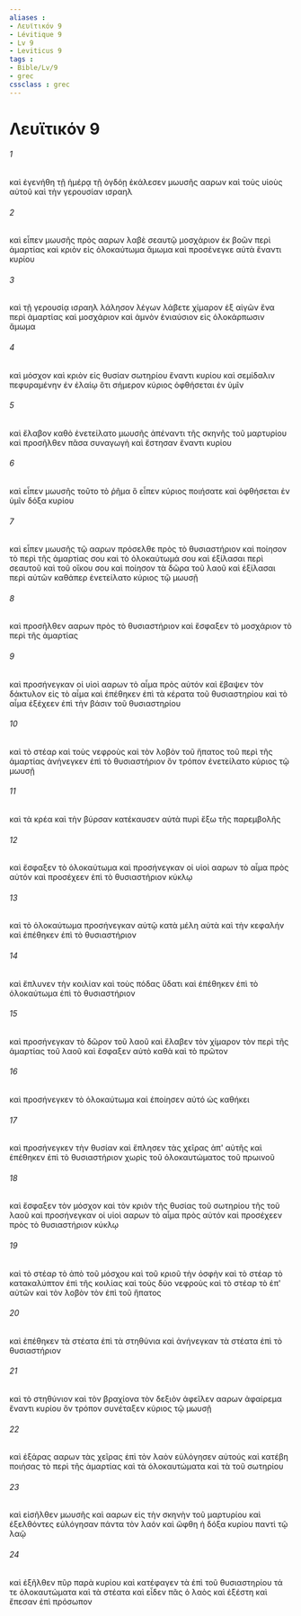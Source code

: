 ```yaml
---
aliases : 
- Λευϊτικόν 9
- Lévitique 9
- Lv 9
- Leviticus 9
tags : 
- Bible/Lv/9
- grec
cssclass : grec
---
```


# Λευϊτικόν 9

###### 1
καὶ ἐγενήθη τῇ ἡμέρᾳ τῇ ὀγδόῃ ἐκάλεσεν μωυσῆς ααρων καὶ τοὺς υἱοὺς αὐτοῦ καὶ τὴν γερουσίαν ισραηλ
###### 2
καὶ εἶπεν μωυσῆς πρὸς ααρων λαβὲ σεαυτῷ μοσχάριον ἐκ βοῶν περὶ ἁμαρτίας καὶ κριὸν εἰς ὁλοκαύτωμα ἄμωμα καὶ προσένεγκε αὐτὰ ἔναντι κυρίου
###### 3
καὶ τῇ γερουσίᾳ ισραηλ λάλησον λέγων λάβετε χίμαρον ἐξ αἰγῶν ἕνα περὶ ἁμαρτίας καὶ μοσχάριον καὶ ἀμνὸν ἐνιαύσιον εἰς ὁλοκάρπωσιν ἄμωμα
###### 4
καὶ μόσχον καὶ κριὸν εἰς θυσίαν σωτηρίου ἔναντι κυρίου καὶ σεμίδαλιν πεφυραμένην ἐν ἐλαίῳ ὅτι σήμερον κύριος ὀφθήσεται ἐν ὑμῖν
###### 5
καὶ ἔλαβον καθὸ ἐνετείλατο μωυσῆς ἀπέναντι τῆς σκηνῆς τοῦ μαρτυρίου καὶ προσῆλθεν πᾶσα συναγωγὴ καὶ ἔστησαν ἔναντι κυρίου
###### 6
καὶ εἶπεν μωυσῆς τοῦτο τὸ ῥῆμα ὃ εἶπεν κύριος ποιήσατε καὶ ὀφθήσεται ἐν ὑμῖν δόξα κυρίου
###### 7
καὶ εἶπεν μωυσῆς τῷ ααρων πρόσελθε πρὸς τὸ θυσιαστήριον καὶ ποίησον τὸ περὶ τῆς ἁμαρτίας σου καὶ τὸ ὁλοκαύτωμά σου καὶ ἐξίλασαι περὶ σεαυτοῦ καὶ τοῦ οἴκου σου καὶ ποίησον τὰ δῶρα τοῦ λαοῦ καὶ ἐξίλασαι περὶ αὐτῶν καθάπερ ἐνετείλατο κύριος τῷ μωυσῇ
###### 8
καὶ προσῆλθεν ααρων πρὸς τὸ θυσιαστήριον καὶ ἔσφαξεν τὸ μοσχάριον τὸ περὶ τῆς ἁμαρτίας
###### 9
καὶ προσήνεγκαν οἱ υἱοὶ ααρων τὸ αἷμα πρὸς αὐτόν καὶ ἔβαψεν τὸν δάκτυλον εἰς τὸ αἷμα καὶ ἐπέθηκεν ἐπὶ τὰ κέρατα τοῦ θυσιαστηρίου καὶ τὸ αἷμα ἐξέχεεν ἐπὶ τὴν βάσιν τοῦ θυσιαστηρίου
###### 10
καὶ τὸ στέαρ καὶ τοὺς νεφροὺς καὶ τὸν λοβὸν τοῦ ἥπατος τοῦ περὶ τῆς ἁμαρτίας ἀνήνεγκεν ἐπὶ τὸ θυσιαστήριον ὃν τρόπον ἐνετείλατο κύριος τῷ μωυσῇ
###### 11
καὶ τὰ κρέα καὶ τὴν βύρσαν κατέκαυσεν αὐτὰ πυρὶ ἔξω τῆς παρεμβολῆς
###### 12
καὶ ἔσφαξεν τὸ ὁλοκαύτωμα καὶ προσήνεγκαν οἱ υἱοὶ ααρων τὸ αἷμα πρὸς αὐτόν καὶ προσέχεεν ἐπὶ τὸ θυσιαστήριον κύκλῳ
###### 13
καὶ τὸ ὁλοκαύτωμα προσήνεγκαν αὐτῷ κατὰ μέλη αὐτὰ καὶ τὴν κεφαλήν καὶ ἐπέθηκεν ἐπὶ τὸ θυσιαστήριον
###### 14
καὶ ἔπλυνεν τὴν κοιλίαν καὶ τοὺς πόδας ὕδατι καὶ ἐπέθηκεν ἐπὶ τὸ ὁλοκαύτωμα ἐπὶ τὸ θυσιαστήριον
###### 15
καὶ προσήνεγκαν τὸ δῶρον τοῦ λαοῦ καὶ ἔλαβεν τὸν χίμαρον τὸν περὶ τῆς ἁμαρτίας τοῦ λαοῦ καὶ ἔσφαξεν αὐτὸ καθὰ καὶ τὸ πρῶτον
###### 16
καὶ προσήνεγκεν τὸ ὁλοκαύτωμα καὶ ἐποίησεν αὐτό ὡς καθήκει
###### 17
καὶ προσήνεγκεν τὴν θυσίαν καὶ ἔπλησεν τὰς χεῖρας ἀπ' αὐτῆς καὶ ἐπέθηκεν ἐπὶ τὸ θυσιαστήριον χωρὶς τοῦ ὁλοκαυτώματος τοῦ πρωινοῦ
###### 18
καὶ ἔσφαξεν τὸν μόσχον καὶ τὸν κριὸν τῆς θυσίας τοῦ σωτηρίου τῆς τοῦ λαοῦ καὶ προσήνεγκαν οἱ υἱοὶ ααρων τὸ αἷμα πρὸς αὐτόν καὶ προσέχεεν πρὸς τὸ θυσιαστήριον κύκλῳ
###### 19
καὶ τὸ στέαρ τὸ ἀπὸ τοῦ μόσχου καὶ τοῦ κριοῦ τὴν ὀσφὴν καὶ τὸ στέαρ τὸ κατακαλύπτον ἐπὶ τῆς κοιλίας καὶ τοὺς δύο νεφροὺς καὶ τὸ στέαρ τὸ ἐπ' αὐτῶν καὶ τὸν λοβὸν τὸν ἐπὶ τοῦ ἥπατος
###### 20
καὶ ἐπέθηκεν τὰ στέατα ἐπὶ τὰ στηθύνια καὶ ἀνήνεγκαν τὰ στέατα ἐπὶ τὸ θυσιαστήριον
###### 21
καὶ τὸ στηθύνιον καὶ τὸν βραχίονα τὸν δεξιὸν ἀφεῖλεν ααρων ἀφαίρεμα ἔναντι κυρίου ὃν τρόπον συνέταξεν κύριος τῷ μωυσῇ
###### 22
καὶ ἐξάρας ααρων τὰς χεῖρας ἐπὶ τὸν λαὸν εὐλόγησεν αὐτούς καὶ κατέβη ποιήσας τὸ περὶ τῆς ἁμαρτίας καὶ τὰ ὁλοκαυτώματα καὶ τὰ τοῦ σωτηρίου
###### 23
καὶ εἰσῆλθεν μωυσῆς καὶ ααρων εἰς τὴν σκηνὴν τοῦ μαρτυρίου καὶ ἐξελθόντες εὐλόγησαν πάντα τὸν λαόν καὶ ὤφθη ἡ δόξα κυρίου παντὶ τῷ λαῷ
###### 24
καὶ ἐξῆλθεν πῦρ παρὰ κυρίου καὶ κατέφαγεν τὰ ἐπὶ τοῦ θυσιαστηρίου τά τε ὁλοκαυτώματα καὶ τὰ στέατα καὶ εἶδεν πᾶς ὁ λαὸς καὶ ἐξέστη καὶ ἔπεσαν ἐπὶ πρόσωπον
